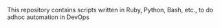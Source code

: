 This repository contains scripts written in Ruby, Python, Bash, etc., to do adhoc automation in DevOps
